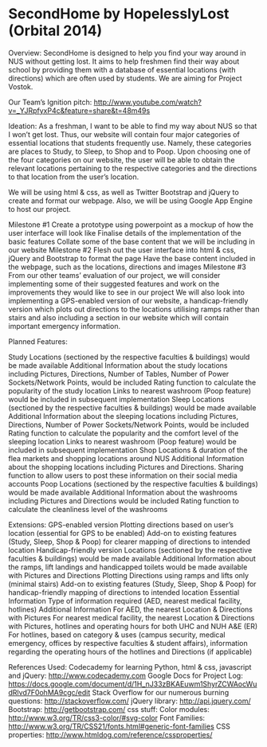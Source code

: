 SecondHome by HopelesslyLost (Orbital 2014)
===========================================
Overview:
SecondHome is designed to help you find your way around in NUS without getting lost. It aims to help freshmen find their way about school by providing them with a database of essential locations (with directions) which are often used by students. 
We are aiming for Project Vostok.

Our Team’s Ignition pitch: 
http://www.youtube.com/watch?v=_YJRpfyxP4c&feature=share&t=48m49s 

Ideation: 
As a freshman, I want to be able to find my way about NUS so that I won’t get lost. Thus, our website will contain four major categories of essential locations that students frequently use. Namely, these categories are places to Study, to Sleep, to Shop and to Poop. Upon choosing one of the four categories on our website, the user will be able to obtain the relevant locations pertaining to the respective categories and the directions to that location from the user’s location.

We will be using html & css, as well as Twitter Bootstrap and jQuery to create and format our webpage.
Also, we will be using Google App Engine to host our project.

Milestone #1
Create a prototype using powerpoint as a mockup of how the user interface will look like
Finalise details of the implementation of the basic features
Collate some of the base content that we will be including in our website
Milestone #2
Flesh out the user interface into html & css, jQuery and Bootstrap to format the page
Have the base content included in the webpage, such as the locations, directions and images
Milestone #3
From our other teams’ evaluation of our project, we will consider implementing some of their suggested features and work on the improvements they would like to see in our project
We will also look into implementing a GPS-enabled version of our website, a handicap-friendly version which plots out directions to the locations utilising ramps rather than stairs and also including a section in our website which will contain important emergency information. 


Planned Features: 

Study
Locations (sectioned by the respective faculties & buildings) would be made available 
Additional Information about the study locations including Pictures, Directions, Number of Tables, Number of Power Sockets/Network Points, would be included
Rating function to calculate the popularity of the study location
Links to nearest washroom (Poop feature) would be included in subsequent implementation
Sleep
Locations (sectioned by the respective faculties & buildings) would be made available 
Additional Information about the sleeping locations including Pictures, Directions, Number of Power Sockets/Network Points, would be included
Rating function to calculate the popularity and the comfort level of the sleeping location
Links to nearest washroom (Poop feature) would be included in subsequent implementation
Shop
Locations & duration of the flea markets and shopping locations around NUS
Additional Information about the shopping locations including Pictures and Directions.
Sharing function to allow users to post these information on their social media accounts
Poop
Locations (sectioned by the respective faculties & buildings) would be made available
Additional Information about the washrooms including Pictures and Directions would be included
Rating function to calculate the cleanliness level of the washrooms


Extensions:
GPS-enabled version
Plotting directions based on user’s location (essential for GPS to be enabled)
Add-on to existing features (Study, Sleep, Shop & Poop) for clearer mapping of directions to intended location
Handicap-friendly version
Locations (sectioned by the respective faculties & buildings) would be made available
Additional Information about the ramps, lift landings and handicapped toilets would be made available with Pictures and Directions 
Plotting Directions using ramps and lifts only (minimal stairs)
Add-on to existing features (Study, Sleep, Shop & Poop) for handicap-friendly mapping of directions to intended location
Essential Information
Type of information required (AED, nearest medical facility, hotlines)
Additional Information 
For AED, the nearest Location & Directions with Pictures
For nearest medical facility, the nearest Location & Directions with Pictures, hotlines and operating hours for both UHC and NUH A&E (ER)
For hotlines, based on category & uses (campus security, medical emergency, offices by respective faculties & student affairs), information regarding the operating hours of the hotlines and Directions (if applicable)

References Used: 
Codecademy for learning Python, html & css, javascript and jQuery: http://www.codecademy.com 
Google Docs for Project Log: https://docs.google.com/document/d/1H_nJ33zBKAEuwm1ShyrZCWAocWudRlvd7F0ohMA9cgc/edit 
Stack Overflow for our numerous burning questions: http://stackoverflow.com/ 
jQuery library: http://api.jquery.com/ 
Bootstrap: http://getbootstrap.com/ 
css stuff: 
Color modules: http://www.w3.org/TR/css3-color/#svg-color 
Font Families: http://www.w3.org/TR/CSS21/fonts.html#generic-font-families 
CSS properties: http://www.htmldog.com/reference/cssproperties/ 


